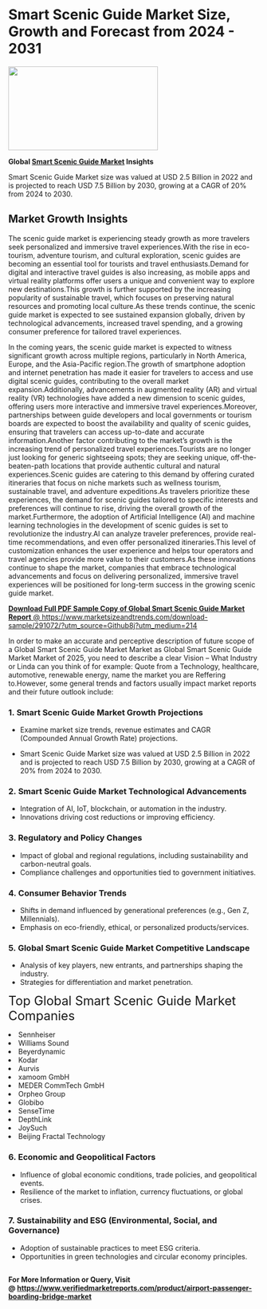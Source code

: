 <H1>Smart Scenic Guide Market Size, Growth and Forecast from 2024 - 2031</H1><img class="aligncenter size-medium wp-image-584254" src="https://thirdeyenews.in/wp-content/uploads/2024/09/Global-Market-Research-300x168.jpeg" alt="" width="300" height="168" /><p><strong>Global&nbsp;<a href="https://www.marketsizeandtrends.com/download-sample/291072/?utm_source=Github8j?utm_medium=214">Smart Scenic Guide Market</a> Insights</strong></p><p>Smart Scenic Guide Market size was valued at USD 2.5 Billion in 2022 and is projected to reach USD 7.5 Billion by 2030, growing at a CAGR of 20% from 2024 to 2030.</p><p><h2>Market Growth Insights</h2> <p>The scenic guide market is experiencing steady growth as more travelers seek personalized and immersive travel experiences.With the rise in eco-tourism, adventure tourism, and cultural exploration, scenic guides are becoming an essential tool for tourists and travel enthusiasts.Demand for digital and interactive travel guides is also increasing, as mobile apps and virtual reality platforms offer users a unique and convenient way to explore new destinations.This growth is further supported by the increasing popularity of sustainable travel, which focuses on preserving natural resources and promoting local culture.As these trends continue, the scenic guide market is expected to see sustained expansion globally, driven by technological advancements, increased travel spending, and a growing consumer preference for tailored travel experiences.</p> <p><a href="#"></a></p> <p>In the coming years, the scenic guide market is expected to witness significant growth across multiple regions, particularly in North America, Europe, and the Asia-Pacific region.The growth of smartphone adoption and internet penetration has made it easier for travelers to access and use digital scenic guides, contributing to the overall market expansion.Additionally, advancements in augmented reality (AR) and virtual reality (VR) technologies have added a new dimension to scenic guides, offering users more interactive and immersive travel experiences.Moreover, partnerships between guide developers and local governments or tourism boards are expected to boost the availability and quality of scenic guides, ensuring that travelers can access up-to-date and accurate information.Another factor contributing to the market’s growth is the increasing trend of personalized travel experiences.Tourists are no longer just looking for generic sightseeing spots; they are seeking unique, off-the-beaten-path locations that provide authentic cultural and natural experiences.Scenic guides are catering to this demand by offering curated itineraries that focus on niche markets such as wellness tourism, sustainable travel, and adventure expeditions.As travelers prioritize these experiences, the demand for scenic guides tailored to specific interests and preferences will continue to rise, driving the overall growth of the market.Furthermore, the adoption of Artificial Intelligence (AI) and machine learning technologies in the development of scenic guides is set to revolutionize the industry.AI can analyze traveler preferences, provide real-time recommendations, and even offer personalized itineraries.This level of customization enhances the user experience and helps tour operators and travel agencies provide more value to their customers.As these innovations continue to shape the market, companies that embrace technological advancements and focus on delivering personalized, immersive travel experiences will be positioned for long-term success in the growing scenic guide market.<p><a href="#"></p><p><span class=""><strong>Download Full PDF Sample Copy of Global Smart Scenic Guide Market Report</strong> @ <a href="https://www.marketsizeandtrends.com/download-sample/291072/?utm_source=Github8j?utm_medium=214" target="_blank">https://www.marketsizeandtrends.com/download-sample/291072/?utm_source=Github8j?utm_medium=214</a></span></p><p>In order to make an accurate and perceptive description of future scope of a Global&nbsp;Smart Scenic Guide Market Market as Global&nbsp;Smart Scenic Guide Market Market of 2025, you need to describe a clear Vision &ndash; What Industry or Linda can you think of for example: Quote from a Technology, healthcare, automotive, renewable energy, name the market you are Reffering to.However, some general trends and factors usually impact market reports and their future outlook include:</p><h3>1.&nbsp;<strong>Smart Scenic Guide Market Growth Projections</strong></h3><ul><li>Examine market size trends, revenue estimates and CAGR (Compounded Annual Growth Rate) projections.</li><li><p>Smart Scenic Guide Market size was valued at USD 2.5 Billion in 2022 and is projected to reach USD 7.5 Billion by 2030, growing at a CAGR of 20% from 2024 to 2030.</p></li></ul><h3>2.&nbsp;<strong>Smart Scenic Guide Market Technological Advancements</strong></h3><ul><li>Integration of AI, IoT, blockchain, or automation in the industry.</li><li>Innovations driving cost reductions or improving efficiency.</li></ul><h3>3.&nbsp;<strong>Regulatory and Policy Changes</strong></h3><ul><li>Impact of global and regional regulations, including sustainability and carbon-neutral goals.</li><li>Compliance challenges and opportunities tied to government initiatives.</li></ul><h3>4.&nbsp;<strong>Consumer Behavior Trends</strong></h3><ul><li>Shifts in demand influenced by generational preferences (e.g., Gen Z, Millennials).</li><li>Emphasis on eco-friendly, ethical, or personalized products/services.</li></ul><h3>5.&nbsp;<strong>Global Smart Scenic Guide Market Competitive Landscape</strong></h3><ul><li>Analysis of key players, new entrants, and partnerships shaping the industry.</li><li>Strategies for differentiation and market penetration.</li></ul><p data-pm-slice="1 1 []"><span style="color: inherit; font-family: inherit; font-size: 25px;">Top Global Smart Scenic Guide Market Companies</span></p><div class="" data-test-id=""><p><li>Sennheiser</li><li> Williams Sound</li><li> Beyerdynamic</li><li> Kodar</li><li> Aurvis</li><li> xamoom GmbH</li><li> MEDER CommTech GmbH</li><li> Orpheo Group</li><li> Globibo</li><li> SenseTime</li><li> DepthLink</li><li> JoySuch</li><li> Beijing Fractal Technology</li></p></div><h3>6.&nbsp;<strong>Economic and Geopolitical Factors</strong></h3><ul><li>Influence of global economic conditions, trade policies, and geopolitical events.</li><li>Resilience of the market to inflation, currency fluctuations, or global crises.</li></ul><h3>7.&nbsp;<strong>Sustainability and ESG (Environmental, Social, and Governance)</strong></h3><ul><li>Adoption of sustainable practices to meet ESG criteria.</li><li>Opportunities in green technologies and circular economy principles.</li></ul><h2><strong style="font-size: 14px;">For More Information or Query, Visit @&nbsp;</strong><a style="background-color: #ffffff; font-size: 14px;" href="https://www.marketsizeandtrends.com/report/smart-scenic-guide-market/" target="_blank">https://www.verifiedmarketreports.com/product/airport-passenger-boarding-bridge-market</a></h2>
